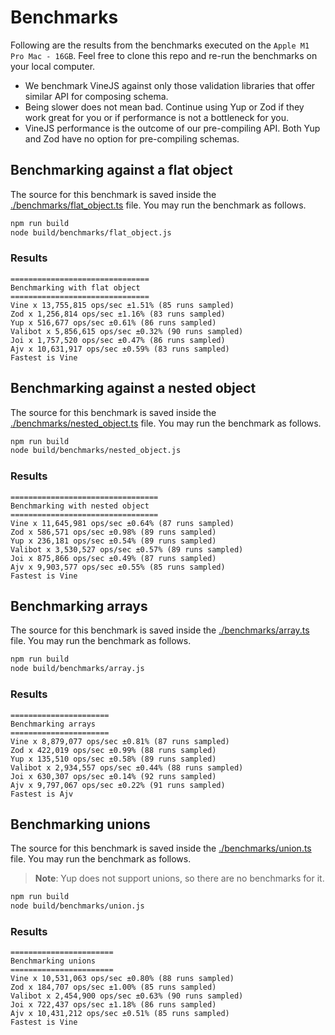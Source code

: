 # Benchmarks

Following are the results from the benchmarks executed on the `Apple M1 Pro Mac - 16GB`. Feel free to clone this repo and re-run the benchmarks on your local computer.

- We benchmark VineJS against only those validation libraries that offer similar API for composing schema.
- Being slower does not mean bad. Continue using Yup or Zod if they work great for you or if performance is not a bottleneck for you.
- VineJS performance is the outcome of our pre-compiling API. Both Yup and Zod have no option for pre-compiling schemas.

## Benchmarking against a flat object

The source for this benchmark is saved inside the [./benchmarks/flat_object.ts](./benchmarks/flat_object.ts) file. You may run the benchmark as follows.

```sh
npm run build
node build/benchmarks/flat_object.js
```

### Results

```
===============================
Benchmarking with flat object
===============================
Vine x 13,755,815 ops/sec ±1.51% (85 runs sampled)
Zod x 1,256,814 ops/sec ±1.16% (83 runs sampled)
Yup x 516,677 ops/sec ±0.61% (86 runs sampled)
Valibot x 5,856,615 ops/sec ±0.32% (90 runs sampled)
Joi x 1,757,520 ops/sec ±0.47% (86 runs sampled)
Ajv x 10,631,917 ops/sec ±0.59% (83 runs sampled)
Fastest is Vine
```

## Benchmarking against a nested object

The source for this benchmark is saved inside the [./benchmarks/nested_object.ts](./benchmarks/nested_object.ts) file. You may run the benchmark as follows.

```sh
npm run build
node build/benchmarks/nested_object.js
```

### Results

```
=================================
Benchmarking with nested object
=================================
Vine x 11,645,981 ops/sec ±0.64% (87 runs sampled)
Zod x 586,571 ops/sec ±0.98% (89 runs sampled)
Yup x 236,181 ops/sec ±0.54% (89 runs sampled)
Valibot x 3,530,527 ops/sec ±0.57% (89 runs sampled)
Joi x 875,866 ops/sec ±0.49% (87 runs sampled)
Ajv x 9,903,577 ops/sec ±0.55% (85 runs sampled)
Fastest is Vine
```

## Benchmarking arrays

The source for this benchmark is saved inside the [./benchmarks/array.ts](./benchmarks/array.ts) file. You may run the benchmark as follows.

```sh
npm run build
node build/benchmarks/array.js
```

### Results

```
======================
Benchmarking arrays
======================
Vine x 8,879,077 ops/sec ±0.81% (87 runs sampled)
Zod x 422,019 ops/sec ±0.99% (88 runs sampled)
Yup x 135,510 ops/sec ±0.58% (89 runs sampled)
Valibot x 2,934,557 ops/sec ±0.44% (88 runs sampled)
Joi x 630,307 ops/sec ±0.14% (92 runs sampled)
Ajv x 9,797,067 ops/sec ±0.22% (91 runs sampled)
Fastest is Ajv
```

## Benchmarking unions

The source for this benchmark is saved inside the [./benchmarks/union.ts](./benchmarks/union.ts) file. You may run the benchmark as follows.

> **Note**: Yup does not support unions, so there are no benchmarks for it.

```sh
npm run build
node build/benchmarks/union.js
```

### Results

```
=======================
Benchmarking unions
=======================
Vine x 10,531,063 ops/sec ±0.80% (88 runs sampled)
Zod x 184,707 ops/sec ±1.00% (85 runs sampled)
Valibot x 2,454,900 ops/sec ±0.63% (90 runs sampled)
Joi x 722,437 ops/sec ±1.18% (86 runs sampled)
Ajv x 10,431,212 ops/sec ±0.51% (85 runs sampled)
Fastest is Vine
```
